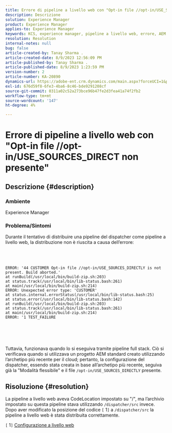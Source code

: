 ```yaml
---
title: Errore di pipeline a livello web con "Opt-in file //opt-in/USE_SOURCES_DIRECT non presente"
description: Descrizione
solution: Experience Manager
product: Experience Manager
applies-to: Experience Manager
keywords: KCS, experience manager, pipeline a livello web, errore, AEM
resolution: Resolution
internal-notes: null
bug: false
article-created-by: Tanay Sharma .
article-created-date: 8/9/2023 12:56:09 PM
article-published-by: Tanay Sharma .
article-published-date: 8/9/2023 1:23:59 PM
version-number: 2
article-number: KA-20890
dynamics-url: https://adobe-ent.crm.dynamics.com/main.aspx?forceUCI=1&pagetype=entityrecord&etn=knowledgearticle&id=21e60317-b436-ee11-bdf4-6045bd006268
exl-id: 676d59f8-6fe3-4ba6-8c46-bde9291208cf
source-git-commit: 0311a02c52a273bce96b47fe2d3fea41a74f2fb2
workflow-type: tm+mt
source-wordcount: '147'
ht-degree: 4%

---
```


# Errore di pipeline a livello web con &quot;Opt-in file //opt-in/USE_SOURCES_DIRECT non presente&quot;

## Descrizione {#description}


### Ambiente

Experience Manager



### Problema/Sintomi

Durante il tentativo di distribuire una pipeline del dispatcher come pipeline a livello web, la distribuzione non è riuscita a causa dell’errore:
<br><br> <br><br>

```
ERROR: '44 CUSTOMER Opt-in file //opt-in/USE_SOURCES_DIRECTLY is not present. Build aborted.'
at runBuild(/usr/local/bin/build-zip.sh:203)
at status.track(/usr/local/bin/lib-status.bash:261)
at main(/usr/local/bin/build-zip.sh:214)
ERROR: Unexpected error type: 'CUSTOMER'
at status.internal.errorStatus(/usr/local/bin/lib-status.bash:25)
at status.error(/usr/local/bin/lib-status.bash:142)
at runBuild(/usr/local/bin/build-zip.sh:203)
at status.track(/usr/local/bin/lib-status.bash:261)
at main(/usr/local/bin/build-zip.sh:214)
ERROR: '1 TEST_FAILURE
```

<br><br> <br><br>
Tuttavia, funzionava quando lo si eseguiva tramite pipeline full stack.
Ciò si verificava quando si utilizzava un progetto AEM standard creato utilizzando l’archetipo più recente per il cloud; pertanto, la configurazione del dispatcher, essendo stata creata in base all’archetipo più recente, seguiva già la &quot;Modalità flessibile&quot; e il file `/opt-in/USE_SOURCES_DIRECTLY` presente.


## Risoluzione {#resolution}


La pipeline a livello web aveva CodeLocation impostato su &quot;/&quot;, ma l’archivio impostato su questa pipeline stava utilizzando `/dispatcher/src` invece.
Dopo aver modificato la posizione del codice `[` 1`]`  a `/dispatcher/src` la pipeline a livello web è stata distribuita correttamente.

`[` 1`]`  [Configurazione a livello web](https://experienceleague.adobe.com/docs/experience-manager-cloud-service/content/implementing/using-cloud-manager/cicd-pipelines/configuring-production-pipelines.html#web-tier-config)
